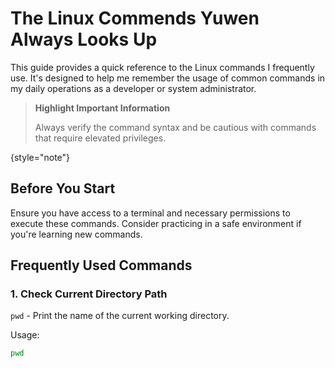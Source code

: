 # The Linux Commends Yuwen Always Looks Up

This guide provides a quick reference to the Linux commands I frequently use. It's designed to help me remember the usage of common commands in my daily operations as a developer or system administrator.

> **Highlight Important Information**
>
> Always verify the command syntax and be cautious with commands that require elevated privileges.
>
{style="note"}

## Before You Start

Ensure you have access to a terminal and necessary permissions to execute these commands. Consider practicing in a safe environment if you're learning new commands.

## Frequently Used Commands

### 1. **Check Current Directory Path**

`pwd` - Print the name of the current working directory.

Usage:
   ```bash
   pwd
   ```
